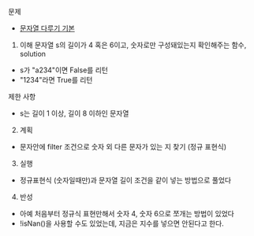 문제
- [문자열 다루기 기본](https://programmers.co.kr/learn/courses/30/lessons/12918)

1. 이해
문자열 s의 길이가 4 혹은 6이고, 숫자로만 구성돼있는지 확인해주는 함수, solution

- s가 "a234"이면 False를 리턴
- "1234"라면 True를 리턴

제한 사항

- s는 길이 1 이상, 길이 8 이하인 문자열

2. 계획
- 문자안에 filter 조건으로 숫자 외 다른 문자가 있는 지 찾기 (정규 표현식)

3. 실행
- 정규표현식 (숫자일때만)과 문자열 길이 조건을 같이 넣는 방법으로 풀었다

4. 반성
- 아예 처음부터 정규식 표현만해서 숫자 4, 숫자 6으로 쪼개는 방법이 있었다
- !isNan()을 사용할 수도 있었는데, 지금은 지수를 넣으면 안된다고 한다.
